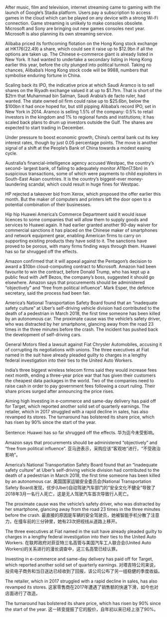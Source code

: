 After music, film and television, internet streaming came to gaming with the launch of Google’s Stadia platform. Users pay a subscription to access games in the cloud which can be played on any device with a strong Wi-Fi connection. Game streaming is unlikely to make consoles obsolete. Microsoft and Sony are bringing out new games consoles next year. Microsoft is also planning its own streaming service.

Alibaba priced its forthcoming flotation on the Hong Kong stock exchange at HK$176 ($22.49) a share, which could see it raise up to $12.9bn if all the options are taken up. The Chinese e-commerce giant is already listed in New York. It had wanted to undertake a secondary listing in Hong Kong earlier this year, before the city plunged into political turmoil. Taking no chances, Alibaba’s Hong Kong stock code will be 9988, numbers that symbolise enduring fortune in China.

Scaling back its IPO, the indicative price at which Saudi Aramco is to sell shares on the Riyadh exchange valued it at up to $1.7trn. That is short of the $2trn that Muhammad bin Salman, Saudi Arabia’s de facto ruler, had wanted. The state owned oil firm could raise up to $25.6bn, below the $100bn it had once hoped for, but still pipping Alibaba’s record IPO, set in New York in 2014. Aramco is selling 1.5% of the company: 0.5% to retail investors in the kingdom and 1% to regional funds and institutions; it has scaled back plans to drum up investors outside the Gulf. The shares are expected to start trading in December.

Under pressure to boost economic growth, China’s central bank cut its key interest rates, though by just 0.05 percentage points. The move is another signal of a shift at the People’s Bank of China towards a modest easing cycle.

Australia’s financial-intelligence agency accused Westpac, the country’s second- largest bank, of failing to adequately monitor A$11bn ($7.5bn) in suspicious transactions, some of which were payments to child exploiters in South-East Asian countries. It is the country’s biggest-ever money-laundering scandal, which could result in huge fines for Westpac.

HP rejected a takeover bid from Xerox, which proposed the offer earlier this month. But the maker of computers and printers left the door open to a potential combination of their businesses.

Hip hip Huawei
America’s Commerce Department said it would issue licences to some companies that will allow them to supply goods and services to Huawei again. It had earlier granted another 90-day waiver for commercial sanctions it has placed on the Chinese maker of smartphones and network equipment gear, enabling American firms to carry on supporting existing products they have sold to it. The sanctions have proved to be porous, with many firms finding ways through them. Huawei has so far shrugged off the effects.

Amazon confirmed that it will appeal against the Pentagon’s decision to award a $10bn cloud-computing contract to Microsoft. Amazon had been favourite to win the contract, before Donald Trump, who has kept up a public feud with Jeff Bezos, the company’s boss, suggested it should go elsewhere. Amazon says that procurements should be administered “objectively” and “free from political influence”. Mark Esper, the defence secretary, said the process had been fair.

America’s National Transportation Safety Board found that an “inadequate safety culture” at Uber’s self-driving vehicle division had contributed to the death of a pedestrian in March 2018, the first time someone has been killed by an autonomous car. The proximate cause was the vehicle’s safety driver, who was distracted by her smartphone, glancing away from the road 23 times in the three minutes before the crash. The incident has pushed back the development of self-driving cars.

General Motors filed a lawsuit against Fiat Chrysler Automobiles, accusing it of corrupting its negotiations with unions. The three executives at Fiat named in the suit have already pleaded guilty to charges in a lengthy federal investigation into their ties to the United Auto Workers.

India’s three biggest wireless telecom firms said they would increase fees next month, ending a three-year price war that has given their customers the cheapest data packages in the world. Two of the companies need to raise cash in order to pay government fees following a court ruling. Their share prices surged after announcing the price rises.

Aiming high
Investing in e-commerce and same-day delivery has paid off for Target, which reported another solid set of quarterly earnings. The retailer, which in 2017 struggled with a rapid decline in sales, has also revamped its stores. The turnaround has bolstered its share price, which has risen by 90% since the start of the year.

Sentence:
Huawei has so far shrugged off the effects.
华为迄今未受影响。

Amazon says that procurements should be administered “objectively” and “free from political influence”.
亚马逊表示，采购应该“客观地”进行，“不受政治影响”。

America’s National Transportation Safety Board found that an “inadequate safety culture” at Uber’s self-driving vehicle division had contributed to the death of a pedestrian in March 2018, the first time someone has been killed by an autonomous car.
美国国家运输安全委员会(National Transportation Safety Board)发现，优步(Uber)自动驾驶汽车部门的“安全文化不健全”导致了2018年3月一名行人死亡，这是无人驾驶汽车首次导致行人死亡。

The proximate cause was the vehicle’s safety driver, who was distracted by her smartphone, glancing away from the road 23 times in the three minutes before the crash.
最直接的原因是车辆的安全驾驶员，她被智能手机分散了注意力，在撞车前的三分钟里，她有23次把视线从道路上移开。

The three executives at Fiat named in the suit have already pleaded guilty to charges in a lengthy federal investigation into their ties to the United Auto Workers.
在联邦政府对菲亚特三名高管与美国汽车工人联合会(United Auto Workers)的关系进行的漫长调查中，这三名高管已经认罪。

Investing in e-commerce and same-day delivery has paid off for Target, which reported another solid set of quarterly earnings.
对塔吉特公司来说，投资电子商务和当日送达已经收到了回报，该公司公布了另一组稳健的季度收益。

The retailer, which in 2017 struggled with a rapid decline in sales, has also revamped its stores.
这家零售商在2017年遭遇了销售额的快速下滑，如今也对店面进行了改造。

The turnaround has bolstered its share price, which has risen by 90% since the start of the year.
这一转变提振了它的股价，自年初以来已经上涨了90%。